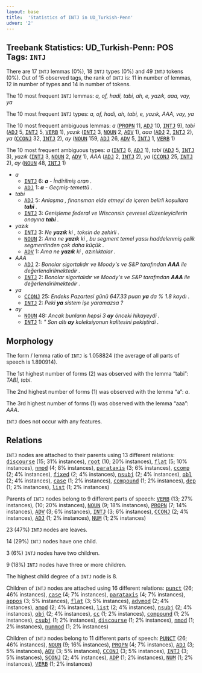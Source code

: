 ```yaml
---
layout: base
title:  'Statistics of INTJ in UD_Turkish-Penn'
udver: '2'
---
```


## Treebank Statistics: UD_Turkish-Penn: POS Tags: `INTJ`

There are 17 `INTJ` lemmas (0%), 18 `INTJ` types (0%) and 49 `INTJ` tokens (0%).
Out of 15 observed tags, the rank of `INTJ` is: 11 in number of lemmas, 12 in number of types and 14 in number of tokens.

The 10 most frequent `INTJ` lemmas: <em>a, of, hadi, tabi, ah, e, yazık, aaa, vay, ya</em>

The 10 most frequent `INTJ` types:  <em>a, of, hadi, ah, tabi, e, yazık, AAA, vay, ya</em>

The 10 most frequent ambiguous lemmas: <em>a</em> (<tt><a href="tr_penn-pos-PROPN.html">PROPN</a></tt> 11, <tt><a href="tr_penn-pos-ADJ.html">ADJ</a></tt> 10, <tt><a href="tr_penn-pos-INTJ.html">INTJ</a></tt> 9), <em>tabi</em> (<tt><a href="tr_penn-pos-ADJ.html">ADJ</a></tt> 5, <tt><a href="tr_penn-pos-INTJ.html">INTJ</a></tt> 5, <tt><a href="tr_penn-pos-VERB.html">VERB</a></tt> 1), <em>yazık</em> (<tt><a href="tr_penn-pos-INTJ.html">INTJ</a></tt> 3, <tt><a href="tr_penn-pos-NOUN.html">NOUN</a></tt> 2, <tt><a href="tr_penn-pos-ADV.html">ADV</a></tt> 1), <em>aaa</em> (<tt><a href="tr_penn-pos-ADJ.html">ADJ</a></tt> 2, <tt><a href="tr_penn-pos-INTJ.html">INTJ</a></tt> 2), <em>ya</em> (<tt><a href="tr_penn-pos-CCONJ.html">CCONJ</a></tt> 32, <tt><a href="tr_penn-pos-INTJ.html">INTJ</a></tt> 2), <em>ay</em> (<tt><a href="tr_penn-pos-NOUN.html">NOUN</a></tt> 159, <tt><a href="tr_penn-pos-ADJ.html">ADJ</a></tt> 26, <tt><a href="tr_penn-pos-ADV.html">ADV</a></tt> 5, <tt><a href="tr_penn-pos-INTJ.html">INTJ</a></tt> 1, <tt><a href="tr_penn-pos-VERB.html">VERB</a></tt> 1)

The 10 most frequent ambiguous types:  <em>a</em> (<tt><a href="tr_penn-pos-INTJ.html">INTJ</a></tt> 6, <tt><a href="tr_penn-pos-ADJ.html">ADJ</a></tt> 1), <em>tabi</em> (<tt><a href="tr_penn-pos-ADJ.html">ADJ</a></tt> 5, <tt><a href="tr_penn-pos-INTJ.html">INTJ</a></tt> 3), <em>yazık</em> (<tt><a href="tr_penn-pos-INTJ.html">INTJ</a></tt> 3, <tt><a href="tr_penn-pos-NOUN.html">NOUN</a></tt> 2, <tt><a href="tr_penn-pos-ADV.html">ADV</a></tt> 1), <em>AAA</em> (<tt><a href="tr_penn-pos-ADJ.html">ADJ</a></tt> 2, <tt><a href="tr_penn-pos-INTJ.html">INTJ</a></tt> 2), <em>ya</em> (<tt><a href="tr_penn-pos-CCONJ.html">CCONJ</a></tt> 25, <tt><a href="tr_penn-pos-INTJ.html">INTJ</a></tt> 2), <em>ay</em> (<tt><a href="tr_penn-pos-NOUN.html">NOUN</a></tt> 48, <tt><a href="tr_penn-pos-INTJ.html">INTJ</a></tt> 1)


* <em>a</em>
  * <tt><a href="tr_penn-pos-INTJ.html">INTJ</a></tt> 6: <em><b>a</b> - İndirilmiş oran .</em>
  * <tt><a href="tr_penn-pos-ADJ.html">ADJ</a></tt> 1: <em><b>a</b> - Geçmiş-temettü .</em>
* <em>tabi</em>
  * <tt><a href="tr_penn-pos-ADJ.html">ADJ</a></tt> 5: <em>Anlaşma , finansman elde etmeyi de içeren belirli koşullara <b>tabi</b> .</em>
  * <tt><a href="tr_penn-pos-INTJ.html">INTJ</a></tt> 3: <em>Genişleme federal ve Wisconsin çevresel düzenleyicilerin onayına <b>tabi</b> .</em>
* <em>yazık</em>
  * <tt><a href="tr_penn-pos-INTJ.html">INTJ</a></tt> 3: <em>Ne <b>yazık</b> ki , toksin de zehirli .</em>
  * <tt><a href="tr_penn-pos-NOUN.html">NOUN</a></tt> 2: <em>Ama ne <b>yazık</b> ki , bu segment temel yassı haddelenmiş çelik segmentinden çok daha küçük .</em>
  * <tt><a href="tr_penn-pos-ADV.html">ADV</a></tt> 1: <em>Ama ne <b>yazık</b> ki , azınlıktalar .</em>
* <em>AAA</em>
  * <tt><a href="tr_penn-pos-ADJ.html">ADJ</a></tt> 2: <em>Bonolar sigortalıdır ve Moody's ve S&P tarafından <b>AAA</b> ile değerlendirilmektedir .</em>
  * <tt><a href="tr_penn-pos-INTJ.html">INTJ</a></tt> 2: <em>Bonolar sigortalıdır ve Moody's ve S&P tarafından <b>AAA</b> ile değerlendirilmektedir .</em>
* <em>ya</em>
  * <tt><a href="tr_penn-pos-CCONJ.html">CCONJ</a></tt> 25: <em>Endeks Pazartesi günü 647.33 puan <b>ya</b> da % 1.8 kaydı .</em>
  * <tt><a href="tr_penn-pos-INTJ.html">INTJ</a></tt> 2: <em>Peki <b>ya</b> sistem işe yaramazsa ?</em>
* <em>ay</em>
  * <tt><a href="tr_penn-pos-NOUN.html">NOUN</a></tt> 48: <em>Ancak bunların hepsi 3 <b>ay</b> önceki hikayeydi .</em>
  * <tt><a href="tr_penn-pos-INTJ.html">INTJ</a></tt> 1: <em>" Son altı <b>ay</b> koleksiyonun kalitesini pekiştirdi .</em>

## Morphology

The form / lemma ratio of `INTJ` is 1.058824 (the average of all parts of speech is 1.890914).

The 1st highest number of forms (2) was observed with the lemma “tabi”: <em>TABİ, tabi</em>.

The 2nd highest number of forms (1) was observed with the lemma “a”: <em>a</em>.

The 3rd highest number of forms (1) was observed with the lemma “aaa”: <em>AAA</em>.

`INTJ` does not occur with any features.


## Relations

`INTJ` nodes are attached to their parents using 13 different relations: <tt><a href="tr_penn-dep-discourse.html">discourse</a></tt> (15; 31% instances), <tt><a href="tr_penn-dep-root.html">root</a></tt> (10; 20% instances), <tt><a href="tr_penn-dep-flat.html">flat</a></tt> (5; 10% instances), <tt><a href="tr_penn-dep-nmod.html">nmod</a></tt> (4; 8% instances), <tt><a href="tr_penn-dep-parataxis.html">parataxis</a></tt> (3; 6% instances), <tt><a href="tr_penn-dep-ccomp.html">ccomp</a></tt> (2; 4% instances), <tt><a href="tr_penn-dep-fixed.html">fixed</a></tt> (2; 4% instances), <tt><a href="tr_penn-dep-nsubj.html">nsubj</a></tt> (2; 4% instances), <tt><a href="tr_penn-dep-obl.html">obl</a></tt> (2; 4% instances), <tt><a href="tr_penn-dep-case.html">case</a></tt> (1; 2% instances), <tt><a href="tr_penn-dep-compound.html">compound</a></tt> (1; 2% instances), <tt><a href="tr_penn-dep-dep.html">dep</a></tt> (1; 2% instances), <tt><a href="tr_penn-dep-list.html">list</a></tt> (1; 2% instances)

Parents of `INTJ` nodes belong to 9 different parts of speech: <tt><a href="tr_penn-pos-VERB.html">VERB</a></tt> (13; 27% instances),  (10; 20% instances), <tt><a href="tr_penn-pos-NOUN.html">NOUN</a></tt> (9; 18% instances), <tt><a href="tr_penn-pos-PROPN.html">PROPN</a></tt> (7; 14% instances), <tt><a href="tr_penn-pos-ADV.html">ADV</a></tt> (3; 6% instances), <tt><a href="tr_penn-pos-INTJ.html">INTJ</a></tt> (3; 6% instances), <tt><a href="tr_penn-pos-CCONJ.html">CCONJ</a></tt> (2; 4% instances), <tt><a href="tr_penn-pos-ADJ.html">ADJ</a></tt> (1; 2% instances), <tt><a href="tr_penn-pos-NUM.html">NUM</a></tt> (1; 2% instances)

23 (47%) `INTJ` nodes are leaves.

14 (29%) `INTJ` nodes have one child.

3 (6%) `INTJ` nodes have two children.

9 (18%) `INTJ` nodes have three or more children.

The highest child degree of a `INTJ` node is 8.

Children of `INTJ` nodes are attached using 16 different relations: <tt><a href="tr_penn-dep-punct.html">punct</a></tt> (26; 46% instances), <tt><a href="tr_penn-dep-case.html">case</a></tt> (4; 7% instances), <tt><a href="tr_penn-dep-parataxis.html">parataxis</a></tt> (4; 7% instances), <tt><a href="tr_penn-dep-appos.html">appos</a></tt> (3; 5% instances), <tt><a href="tr_penn-dep-flat.html">flat</a></tt> (3; 5% instances), <tt><a href="tr_penn-dep-advmod.html">advmod</a></tt> (2; 4% instances), <tt><a href="tr_penn-dep-amod.html">amod</a></tt> (2; 4% instances), <tt><a href="tr_penn-dep-list.html">list</a></tt> (2; 4% instances), <tt><a href="tr_penn-dep-nsubj.html">nsubj</a></tt> (2; 4% instances), <tt><a href="tr_penn-dep-obj.html">obj</a></tt> (2; 4% instances), <tt><a href="tr_penn-dep-cc.html">cc</a></tt> (1; 2% instances), <tt><a href="tr_penn-dep-compound.html">compound</a></tt> (1; 2% instances), <tt><a href="tr_penn-dep-csubj.html">csubj</a></tt> (1; 2% instances), <tt><a href="tr_penn-dep-discourse.html">discourse</a></tt> (1; 2% instances), <tt><a href="tr_penn-dep-nmod.html">nmod</a></tt> (1; 2% instances), <tt><a href="tr_penn-dep-nummod.html">nummod</a></tt> (1; 2% instances)

Children of `INTJ` nodes belong to 11 different parts of speech: <tt><a href="tr_penn-pos-PUNCT.html">PUNCT</a></tt> (26; 46% instances), <tt><a href="tr_penn-pos-NOUN.html">NOUN</a></tt> (9; 16% instances), <tt><a href="tr_penn-pos-PROPN.html">PROPN</a></tt> (4; 7% instances), <tt><a href="tr_penn-pos-ADJ.html">ADJ</a></tt> (3; 5% instances), <tt><a href="tr_penn-pos-ADV.html">ADV</a></tt> (3; 5% instances), <tt><a href="tr_penn-pos-CCONJ.html">CCONJ</a></tt> (3; 5% instances), <tt><a href="tr_penn-pos-INTJ.html">INTJ</a></tt> (3; 5% instances), <tt><a href="tr_penn-pos-SCONJ.html">SCONJ</a></tt> (2; 4% instances), <tt><a href="tr_penn-pos-ADP.html">ADP</a></tt> (1; 2% instances), <tt><a href="tr_penn-pos-NUM.html">NUM</a></tt> (1; 2% instances), <tt><a href="tr_penn-pos-VERB.html">VERB</a></tt> (1; 2% instances)

